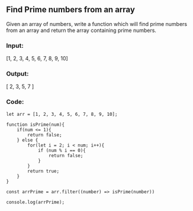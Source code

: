 ## Find Prime numbers from an array

Given an array of numbers, write a function which will find prime numbers from an array and return the array containing prime numbers.

### Input:

[1, 2, 3, 4, 5, 6, 7, 8, 9, 10]

### Output:

[ 2, 3, 5, 7 ]

### Code:

```
let arr = [1, 2, 3, 4, 5, 6, 7, 8, 9, 10];

function isPrime(num){
    if(num <= 1){
        return false;
    } else {
        for(let i = 2; i < num; i++){
            if (num % i == 0){
                return false;
            }
        }
        return true;
    }
}

const arrPrime = arr.filter((number) => isPrime(number))

console.log(arrPrime);
```
